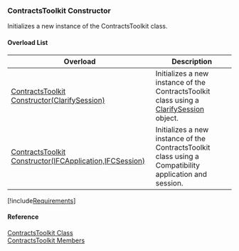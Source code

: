 ﻿### ContractsToolkit Constructor

Initializes a new instance of the ContractsToolkit class.

#### Overload List

| Overload | Description |
| --- | --- |
| [ContractsToolkit Constructor(ClarifySession)](FChoice.Toolkits.Clarify~FChoice.Toolkits.Clarify.Contracts.ContractsToolkit~_ctor(ClarifySession).md) | Initializes a new instance of the ContractsToolkit class using a [ClarifySession](fcSDK~FChoice.Foundation.Clarify.ClarifySession.md) object.   |
| [ContractsToolkit Constructor(IFCApplication,IFCSession)](FChoice.Toolkits.Clarify~FChoice.Toolkits.Clarify.Contracts.ContractsToolkit~_ctor(IFCApplication,IFCSession).md) | Initializes a new instance of the ContractsToolkit class using a Compatibility application and session.   |

[!include[Requirements](../partials/requirements.md)]



#### Reference

[ContractsToolkit Class](FChoice.Toolkits.Clarify~FChoice.Toolkits.Clarify.Contracts.ContractsToolkit.md)  
[ContractsToolkit Members](FChoice.Toolkits.Clarify~FChoice.Toolkits.Clarify.Contracts.ContractsToolkit_members.md)